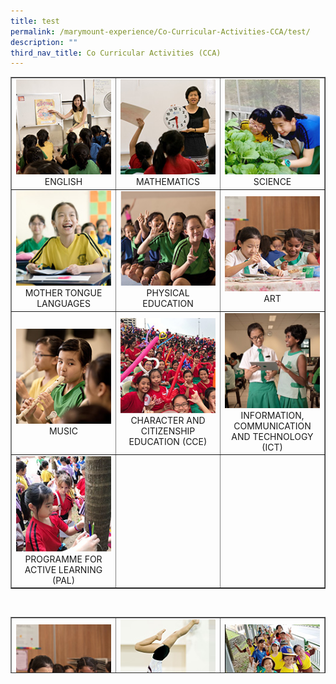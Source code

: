 ```yaml
---
title: test
permalink: /marymount-experience/Co-Curricular-Activities-CCA/test/
description: ""
third_nav_title: Co Curricular Activities (CCA)
---
```

<table style="border-collapse: collapse; width: 100%;" border="1">
  <tbody>
    <tr>
      <td style="width: 33.3333%; text-align: center;">
        <a href="/marymount-experience/curriculum/english"><img src="/images/c1.jpg" alt="c1"></a> ENGLISH
      </td>
      <td style="width: 33.3333%; text-align: center;">
        <a href="/marymount-experience/curriculum/mathematics/"><img src="/images/c2.jpg" alt="c2"></a> MATHEMATICS
      </td>
      <td style="width: 33.3333%; text-align: center;">
        <a href="/marymount-experience/curriculum/science"><img src="/images/c3.jpg" alt="c3"></a> SCIENCE
      </td>
    </tr>
    <tr>
      <td style="width: 33.3333%; text-align: center;">
        <a href="/marymount-experience/curriculum/mother-tongue-languages"><img src="/images/c4.jpg" alt="c4"></a> MOTHER TONGUE LANGUAGES
      </td>
      <td style="width: 33.3333%; text-align: center;">
        <a href="/marymount-experience/curriculum/physical-education"><img src="/images/c5.jpg" alt="c5"></a> PHYSICAL EDUCATION
      </td>
      <td style="width: 33.3333%; text-align: center;">
        <a href="/marymount-experience/curriculum/aesthetics-art"><img src="/images/c6.jpg" alt="c6"></a> ART
      </td>
    </tr>
    <tr>
      <td style="width: 33.3333%; text-align: center;">
        <a href="/marymount-experience/curriculum/aesthetics-music"><img src="/images/c7.jpg" alt="c7"></a> MUSIC
      </td>
      <td style="width: 33.3333%; text-align: center;">
        <a href="/marymount-experience/curriculum/character-and-citizenship-education-cce"><img src="/images/c8.jpg" alt="c8"></a> CHARACTER AND CITIZENSHIP EDUCATION (CCE)
      </td>
      <td style="width: 33.3333%; text-align: center;">
        <a href="/marymount-experience/curriculum/information-communication-and-technology-ict"><img src="/images/c9.jpg" alt="c9"></a> INFORMATION, COMMUNICATION AND TECHNOLOGY (ICT)
      </td>
    </tr>
    <tr>
      <td style="width: 33.3333%; text-align: center;">
        <a href="/marymount-experience/curriculum/programme-for-active-learning-pal/"><img src="/images/c0.jpg" alt="c0"></a> PROGRAMME FOR ACTIVE LEARNING (PAL)
      </td>
      <td style="width: 33.3333%; text-align: center;">&nbsp;</td>
      <td style="width: 33.3333%; text-align: center;">&nbsp;</td>
    </tr>
  </tbody>
</table>

<br>

<table style="border-collapse: collapse; width: 100%; height: 90px;" border="1">
  <tbody>
    <tr>
      <td style="width: 33.3333%; text-align: center;">
        <a href="/marymount-experience/co-curricular-activities-cca/art-club"><img src="/images/cca1.jpg" alt="c1"></a> ART CLUB
      </td>
       <td style="width: 33.3333%; text-align: center;">
        <a href="/marymount-experience/co-curricular-activities-cca/artistic-gymnastics"><img src="/images/cca2.jpg"></a>ARTISTIC GYMNASTICS
      </td>
      <td style="width: 33.3333%; text-align: center;">
        <a href="/marymount-experience/co-curricular-activities-cca/brownies"><img src="/images/cca3.jpg"></a>BROWNIES
      </td>
    </tr>
   <td style="width: 33.3333%; text-align: center;">
        <a href="/marymount-experience/co-curricular-activities-cca/choir"><img src="/images/cca4.jpg"></a>CHOIR
  <td style="width: 33.3333%; text-align: center;">
        <a href="/marymount-experience/co-curricular-activities-cca/dance-ensemble"><img src="/images/cca5.jpg"></a>DANCE ENSEMBLE
      </td>
      <td style="width: 33.3333%; text-align: center;">
        <a href="/marymount-experience/co-curricular-activities-cca/drame-club"><img src="/images/cca6.jpg"></a>DRAMA CLUB
      </td>
    </tr>
       <td style="width: 33.3333%; text-align: center;">
        <a href="/marymount-experience/co-curricular-activities-cca/environmental-science-club/"><img src="/images/cca7.jpg"></a>ENVIRONMENTAL SCIENCE CLUB
      </td>
          <td style="width: 33.3333%; text-align: center;">
        <a href="/marymount-experience/co-curricular-activities-cca/netball/"><img src="/images/cca8.jpg"></a>NETBALL
      </td>
        <td style="width: 33.3333%; text-align: center;">
        <a href="/marymount-experience/co-curricular-activities-cca/percussion-ensemble"><img src="/images/cca9.jpg"></a>PERCUSSION ENSEMBLE
      </td>
    </tr>
    <tr>
        <td style="width: 33.3333%; text-align: center;">
        <a href="/marymount-experience/co-curricular-activities-cca/rhythmic-gymnastics"><img src="/images/cca10.jpg"></a>RHYTHMIC GYMNASTICS
      </td>
        <td style="width: 33.3333%; text-align: center;">
        <a href="/marymount-experience/co-curricular-activities-cca/tennis"><img src="/images/cca11.jpg"></a>TENNIS
      </td>
      <td style="width: 33.3333%; height: 18px; text-align: center;">&nbsp;</td>
    </tr>
  </tbody>
</table>